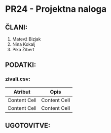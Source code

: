 # PR24 - Projektna naloga
## ČLANI:
1. Matevž Bizjak
2. Nina Kokalj
3. Pika Žibert

## PODATKI:
### zivali.csv:
| Atribut  | Opis |
| ------------- | ------------- |
| Content Cell  | Content Cell  |
| Content Cell  | Content Cell  |

## UGOTOVITVE:

